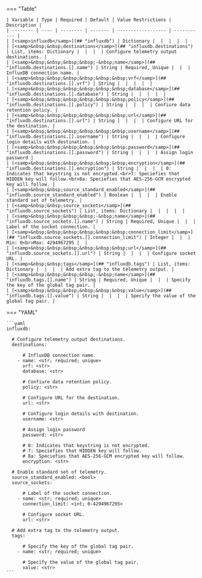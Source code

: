 <!--
  ~ Copyright (c) 2024 Arista Networks, Inc.
  ~ Use of this source code is governed by the Apache License 2.0
  ~ that can be found in the LICENSE file.
  -->
=== "Table"

    | Variable | Type | Required | Default | Value Restrictions | Description |
    | -------- | ---- | -------- | ------- | ------------------ | ----------- |
    | [<samp>influxdb</samp>](## "influxdb") | Dictionary |  |  |  |  |
    | [<samp>&nbsp;&nbsp;destinations</samp>](## "influxdb.destinations") | List, items: Dictionary |  |  |  | Configure telemetry output destinations. |
    | [<samp>&nbsp;&nbsp;&nbsp;&nbsp;-&nbsp;name</samp>](## "influxdb.destinations.[].name") | String | Required, Unique |  |  | InfluxDB connection name. |
    | [<samp>&nbsp;&nbsp;&nbsp;&nbsp;&nbsp;&nbsp;vrf</samp>](## "influxdb.destinations.[].vrf") | String |  |  |  |  |
    | [<samp>&nbsp;&nbsp;&nbsp;&nbsp;&nbsp;&nbsp;database</samp>](## "influxdb.destinations.[].database") | String |  |  |  |  |
    | [<samp>&nbsp;&nbsp;&nbsp;&nbsp;&nbsp;&nbsp;policy</samp>](## "influxdb.destinations.[].policy") | String |  |  |  | Confiure data retention policy. |
    | [<samp>&nbsp;&nbsp;&nbsp;&nbsp;&nbsp;&nbsp;url</samp>](## "influxdb.destinations.[].url") | String |  |  |  | Configure URL for the destination. |
    | [<samp>&nbsp;&nbsp;&nbsp;&nbsp;&nbsp;&nbsp;username</samp>](## "influxdb.destinations.[].username") | String |  |  |  | Configure login details with destination. |
    | [<samp>&nbsp;&nbsp;&nbsp;&nbsp;&nbsp;&nbsp;password</samp>](## "influxdb.destinations.[].password") | String |  |  |  | Assign login password |
    | [<samp>&nbsp;&nbsp;&nbsp;&nbsp;&nbsp;&nbsp;encryption</samp>](## "influxdb.destinations.[].encryption") | String |  |  |  | 0: Indicates that keystring is not encrypted.<br>7: Speciefies that HIDDEN key will follow.<br>8a: Speciefies that AES-256-GCM encrypted key will follow. |
    | [<samp>&nbsp;&nbsp;source_standard_enabled</samp>](## "influxdb.source_standard_enabled") | Boolean |  |  |  | Enable standard set of telemetry. |
    | [<samp>&nbsp;&nbsp;source_sockets</samp>](## "influxdb.source_sockets") | List, items: Dictionary |  |  |  |  |
    | [<samp>&nbsp;&nbsp;&nbsp;&nbsp;-&nbsp;name</samp>](## "influxdb.source_sockets.[].name") | String | Required, Unique |  |  | Label of the socket connection. |
    | [<samp>&nbsp;&nbsp;&nbsp;&nbsp;&nbsp;&nbsp;connection_limit</samp>](## "influxdb.source_sockets.[].connection_limit") | Integer |  |  | Min: 0<br>Max: 4294967295 |  |
    | [<samp>&nbsp;&nbsp;&nbsp;&nbsp;&nbsp;&nbsp;url</samp>](## "influxdb.source_sockets.[].url") | String |  |  |  | Configure socket URL. |
    | [<samp>&nbsp;&nbsp;tags</samp>](## "influxdb.tags") | List, items: Dictionary |  |  |  | Add extra tag to the telemetry output. |
    | [<samp>&nbsp;&nbsp;&nbsp;&nbsp;-&nbsp;name</samp>](## "influxdb.tags.[].name") | String | Required, Unique |  |  | Specify the key of the global tag pair. |
    | [<samp>&nbsp;&nbsp;&nbsp;&nbsp;&nbsp;&nbsp;value</samp>](## "influxdb.tags.[].value") | String |  |  |  | Specify the value of the global tag pair. |

=== "YAML"

    ```yaml
    influxdb:

      # Configure telemetry output destinations.
      destinations:

          # InfluxDB connection name.
        - name: <str; required; unique>
          vrf: <str>
          database: <str>

          # Confiure data retention policy.
          policy: <str>

          # Configure URL for the destination.
          url: <str>

          # Configure login details with destination.
          username: <str>

          # Assign login password
          password: <str>

          # 0: Indicates that keystring is not encrypted.
          # 7: Speciefies that HIDDEN key will follow.
          # 8a: Speciefies that AES-256-GCM encrypted key will follow.
          encryption: <str>

      # Enable standard set of telemetry.
      source_standard_enabled: <bool>
      source_sockets:

          # Label of the socket connection.
        - name: <str; required; unique>
          connection_limit: <int; 0-4294967295>

          # Configure socket URL.
          url: <str>

      # Add extra tag to the telemetry output.
      tags:

          # Specify the key of the global tag pair.
        - name: <str; required; unique>

          # Specify the value of the global tag pair.
          value: <str>
    ```
